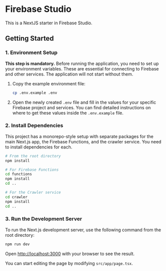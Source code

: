 # Firebase Studio

This is a NextJS starter in Firebase Studio.

## Getting Started

### 1. Environment Setup

**This step is mandatory.** Before running the application, you need to set up your environment variables. These are essential for connecting to Firebase and other services. The application will not start without them.

1.  Copy the example environment file:
    ```bash
    cp .env.example .env
    ```
2.  Open the newly created `.env` file and fill in the values for your specific Firebase project and services. You can find detailed instructions on where to get these values inside the `.env.example` file.

### 2. Install Dependencies

This project has a monorepo-style setup with separate packages for the main Next.js app, the Firebase Functions, and the crawler service. You need to install dependencies for each.

```bash
# From the root directory
npm install

# For Firebase Functions
cd functions
npm install
cd ..

# For the Crawler service
cd crawler
npm install
cd ..
```

### 3. Run the Development Server

To run the Next.js development server, use the following command from the root directory:

```bash
npm run dev
```

Open [http://localhost:3000](http://localhost:3000) with your browser to see the result.

You can start editing the page by modifying `src/app/page.tsx`.
